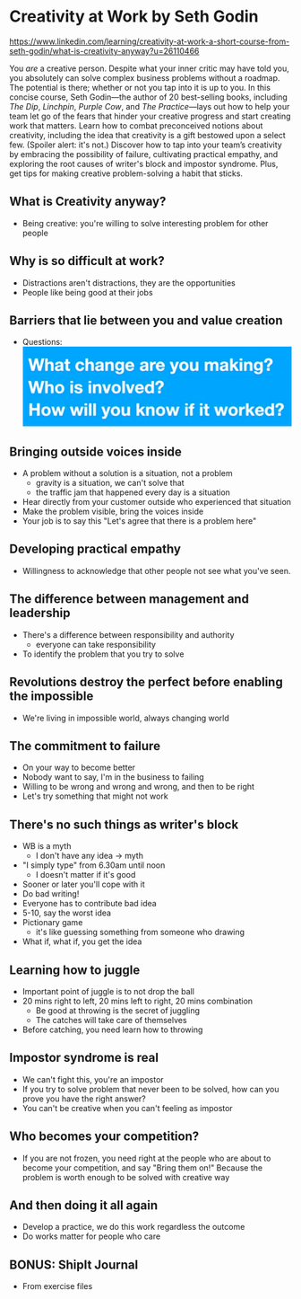# Creativity at Work by Seth Godin

https://www.linkedin.com/learning/creativity-at-work-a-short-course-from-seth-godin/what-is-creativity-anyway?u=26110466

You *are* a creative person. Despite what your inner critic may have told you, you absolutely can solve complex business problems without a roadmap. The potential is there; whether or not you tap into it is up to you. In this concise course, Seth Godin—the author of 20 best-selling books, including *The Dip*, *Linchpin*, *Purple Cow*, and *The Practice*—lays out how to help your team let go of the fears that hinder your creative progress and start creating work that matters. Learn how to combat preconceived notions about creativity, including the idea that creativity is a gift bestowed upon a select few. (Spoiler alert: it's not.) Discover how to tap into your team’s creativity by embracing the possibility of failure, cultivating practical empathy, and exploring the root causes of writer's block and impostor syndrome. Plus, get tips for making creative problem-solving a habit that sticks.



## What is Creativity anyway?

- Being creative: you're willing to solve interesting problem for other people



## Why is so difficult at work?

- Distractions aren't distractions, they are the opportunities
- People like being good at their jobs



## Barriers that lie between you and value creation

- Questions:
  ![image-20210714122053911](img/creativity_at_work_by_Seth_Godin/image-20210714122053911.png)



## Bringing outside voices inside

- A problem without a solution is a situation, not a problem
  - gravity is a situation, we can't solve that
  - the traffic jam that happened every day is a situation
- Hear directly from your customer outside who experienced that situation
- Make the problem visible, bring the voices inside
- Your job is to say this "Let's agree that there is a problem here"



## Developing practical empathy

- Willingness to acknowledge that other people not see what you've seen.



## The difference between management and leadership

- There's a difference between responsibility and authority
  - everyone can take responsibility
- To identify the problem that you try to solve



## Revolutions destroy the perfect before enabling the impossible

- We're living in impossible world, always changing world



## The commitment to failure

- On your way to become better
- Nobody want to say, I'm in the business to failing
- Willing to be wrong and wrong and wrong, and then to be right
- Let's try something that might not work



## There's no such things as writer's block

- WB is a myth
  - I don't have any idea -> myth
- "I simply type" from 6.30am until noon
  - I doesn't matter if it's good
- Sooner or later you'll cope with it
- Do bad writing!
- Everyone has to contribute bad idea
- 5-10, say the worst idea
- Pictionary game
  - it's like guessing something from someone who drawing
- What if, what if, you get the idea



## Learning how to juggle

- Important point of juggle is to not drop the ball
- 20 mins right to left, 20 mins left to right, 20 mins combination
  - Be good at throwing is the secret of juggling
  - The catches will take care of themselves
- Before catching, you need learn how to throwing



## Impostor syndrome is real

- We can't fight this, you're an impostor
- If you try to solve problem that never been to be solved, how can you prove you have the right answer?
- You can't be creative when you can't feeling as impostor



## Who becomes your competition?

-  If you are not frozen, you need right at the people who are about to become your competition, and say "Bring them on!" Because the problem is worth enough to be solved with creative way



## And then doing it all again

- Develop a practice, we do this work regardless the outcome
- Do works matter for people who care



## BONUS: ShipIt Journal

- From exercise files